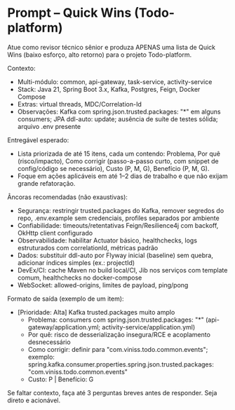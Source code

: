 # Prompt – Quick Wins (Todo-platform)

Atue como revisor técnico sênior e produza APENAS uma lista de Quick Wins (baixo esforço, alto retorno) para o projeto Todo-platform.

Contexto:
- Multi-módulo: common, api-gateway, task-service, activity-service
- Stack: Java 21, Spring Boot 3.x, Kafka, Postgres, Feign, Docker Compose
- Extras: virtual threads, MDC/Correlation-Id
- Observações: Kafka com spring.json.trusted.packages: "*" em alguns consumers; JPA ddl-auto: update; ausência de suíte de testes sólida; arquivo .env presente

Entregável esperado:
- Lista priorizada de até 15 itens, cada um contendo: Problema, Por quê (risco/impacto), Como corrigir (passo-a-passo curto, com snippet de config/código se necessário), Custo (P, M, G), Benefício (P, M, G).
- Foque em ações aplicáveis em até 1–2 dias de trabalho e que não exijam grande refatoração.

Âncoras recomendadas (não exaustivas):
- Segurança: restringir trusted.packages do Kafka, remover segredos do repo, .env.example sem credenciais, profiles separados por ambiente
- Confiabilidade: timeouts/retentativas Feign/Resilience4j com backoff, OkHttp client configurado
- Observabilidade: habilitar Actuator básico, healthchecks, logs estruturados com correlationId, métricas padrão
- Dados: substituir ddl-auto por Flyway inicial (baseline) sem quebra, adicionar índices simples (ex.: projectId)
- DevEx/CI: cache Maven no build local/CI, Jib nos serviços com template comum, healthchecks no docker-compose
- WebSocket: allowed-origins, limites de payload, ping/pong

Formato de saída (exemplo de um item):
- [Prioridade: Alta] Kafka trusted.packages muito amplo
  - Problema: consumers com spring.json.trusted.packages: "*" (api-gateway/application.yml; activity-service/application.yml)
  - Por quê: risco de desserialização insegura/RCE e acoplamento desnecessário
  - Como corrigir: definir para "com.viniss.todo.common.events"; exemplo:
    spring.kafka.consumer.properties.spring.json.trusted.packages: "com.viniss.todo.common.events"
  - Custo: P | Benefício: G

Se faltar contexto, faça até 3 perguntas breves antes de responder. Seja direto e acionável.
